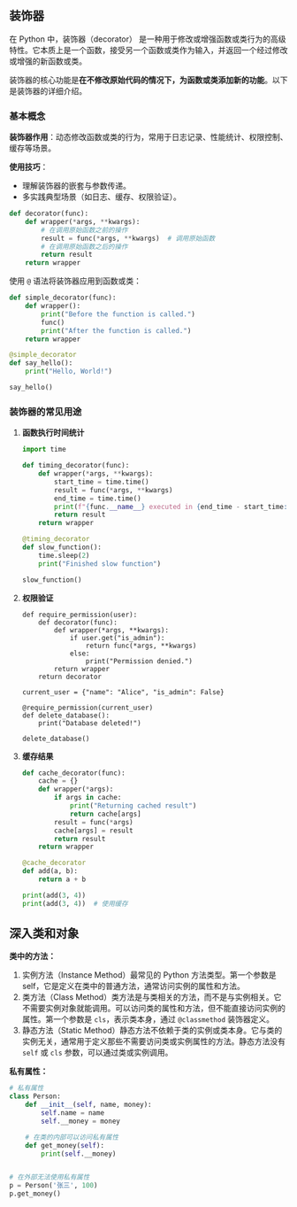 ## **装饰器**

在 Python 中，装饰器（decorator） 是一种用于修改或增强函数或类行为的高级特性。它本质上是一个函数，接受另一个函数或类作为输入，并返回一个经过修改或增强的新函数或类。

装饰器的核心功能是**在不修改原始代码的情况下，为函数或类添加新的功能**。以下是装饰器的详细介绍。

### 基本概念

**装饰器作用**：动态修改函数或类的行为，常用于日志记录、性能统计、权限控制、缓存等场景。

**使用技巧**：

- 理解装饰器的嵌套与参数传递。
- 多实践典型场景（如日志、缓存、权限验证）。

```py
def decorator(func):
    def wrapper(*args, **kwargs):
        # 在调用原始函数之前的操作
        result = func(*args, **kwargs)  # 调用原始函数
        # 在调用原始函数之后的操作
        return result
    return wrapper
```

使用 `@` 语法将装饰器应用到函数或类：

```py
def simple_decorator(func):
    def wrapper():
        print("Before the function is called.")
        func()
        print("After the function is called.")
    return wrapper

@simple_decorator
def say_hello():
    print("Hello, World!")

say_hello()
```

### 装饰器的常见用途

1. **函数执行时间统计**

   ```py
   import time
   
   def timing_decorator(func):
       def wrapper(*args, **kwargs):
           start_time = time.time()
           result = func(*args, **kwargs)
           end_time = time.time()
           print(f"{func.__name__} executed in {end_time - start_time:.4f} seconds")
           return result
       return wrapper
   
   @timing_decorator
   def slow_function():
       time.sleep(2)
       print("Finished slow function")
   
   slow_function()
   ```

2. **权限验证**

   ```
   def require_permission(user):
       def decorator(func):
           def wrapper(*args, **kwargs):
               if user.get("is_admin"):
                   return func(*args, **kwargs)
               else:
                   print("Permission denied.")
           return wrapper
       return decorator
   
   current_user = {"name": "Alice", "is_admin": False}
   
   @require_permission(current_user)
   def delete_database():
       print("Database deleted!")
   
   delete_database()
   ```

3. **缓存结果**

   ```py
   def cache_decorator(func):
       cache = {}
       def wrapper(*args):
           if args in cache:
               print("Returning cached result")
               return cache[args]
           result = func(*args)
           cache[args] = result
           return result
       return wrapper
   
   @cache_decorator
   def add(a, b):
       return a + b
   
   print(add(3, 4))
   print(add(3, 4))  # 使用缓存
   ```

## 深入类和对象

**类中的方法：**

1. 实例方法（Instance Method）最常见的 Python 方法类型。第一个参数是self，它是定义在类中的普通方法，通常访问实例的属性和方法。
2. 类方法（Class Method）类方法是与类相关的方法，而不是与实例相关。它不需要实例对象就能调用。可以访问类的属性和方法，但不能直接访问实例的属性。第一个参数是 `cls`，表示类本身，通过 `@classmethod` 装饰器定义。
3. 静态方法（Static Method）静态方法不依赖于类的实例或类本身。它与类的实例无关，通常用于定义那些不需要访问类或实例属性的方法。静态方法没有 `self` 或 `cls` 参数，可以通过类或实例调用。

**私有属性：**

```py
# 私有属性
class Person:
    def __init__(self, name, money):
        self.name = name
        self.__money = money

    # 在类的内部可以访问私有属性
    def get_money(self):
        print(self.__money)


# 在外部无法使用私有属性
p = Person('张三', 100)
p.get_money()
```

